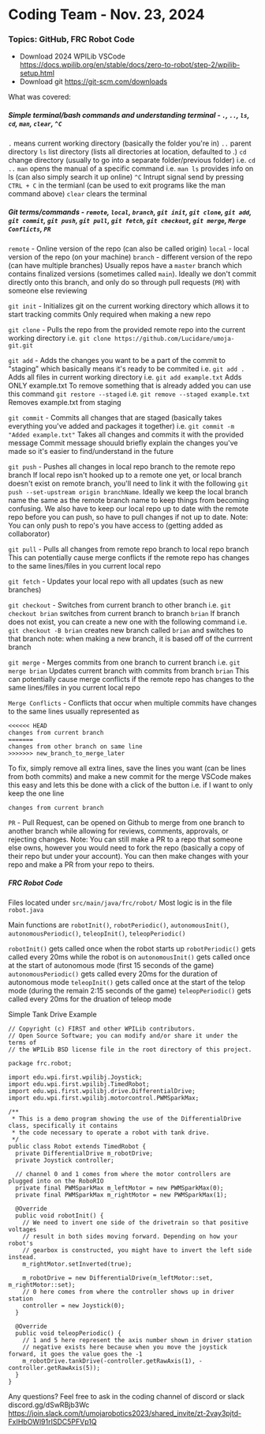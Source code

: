 # Coding Team - Nov. 23, 2024

### Topics: GitHub, FRC Robot Code

- Download 2024 WPILib VSCode
    https://docs.wpilib.org/en/stable/docs/zero-to-robot/step-2/wpilib-setup.html
- Download git
    https://git-scm.com/downloads

What was covered:
##### Simple terminal/bash commands and understanding terminal - `.`, `..`, `ls`, `cd`, `man`, `clear`, `^C`

`.`     means current working directory (basically the folder you're in)
`..`	parent directory
`ls`	list directory (lists all directories at location, defaulted to .)
`cd`	change directory (usually to go into a separate folder/previous folder) i.e. `cd ..`
`man`   opens the manual of a specific command i.e. `man ls` provides info on ls (can also simply search it up online)
`^C`    Intrupt signal send by pressing `CTRL + C` in the termianl (can be used to exit programs like the man command above)
`clear` clears the terminal

##### Git terms/commands - `remote`, `local`, `branch`, `git init`, `git clone`, `git add`, `git commit`, `git push`, `git pull`, `git fetch`, `git checkout`, `git merge`, `Merge Conflicts`, `PR`

`remote` - Online version of the repo (can also be called origin)
`local` - local version of the repo (on your machine)
`branch` - different version of the repo (can have multiple branches)
Usually repos have a `master` branch which contains finalized versions (sometimes called `main`). Ideally we don't commit directly onto this branch, and only do so through pull requests (`PR`) with someone else reviewing

`git init` - Initializes git on the current working directory which allows it to start tracking commits
Only required when making a new repo
    
`git clone` - Pulls the repo from the provided remote repo into the current working directory
i.e. `git clone https://github.com/Lucidare/umoja-git.git`

`git add` - Adds the changes you want to be a part of the commit to "staging" which basically means it's ready to be commited
i.e. `git add .` Adds all files in current working directory
i.e. `git add example.txt` Adds ONLY example.txt
To remove something that is already added you can use this command `git restore --staged`
i.e. `git remove --staged example.txt` Removes example.txt from staging
    
`git commit` - Commits all changes that are staged (basically takes everything you've added and packages it together)
i.e. `git commit -m "Added example.txt"` Takes all changes and commits it with the provided message
Commit message shouuld briefly explain the changes you've made so it's easier to find/understand in the future
    
`git push` - Pushes all changes in local repo branch to the remote repo branch
If local repo isn't hooked up to a remote one yet, or local branch doesn't exist on remote branch, you'll need to link it with the following `git push --set-upstream origin branchName`.
Ideally we keep the local branch name the same as the remote branch name to keep things from becoming confusing.
We also have to keep our local repo up to date with the remote repo before you can push, so have to pull changes if not up to date.
Note: You can only push to repo's you have access to (getting added as collaborator)
    
`git pull` - Pulls all changes from remote repo branch to local repo branch
This can potentially cause merge conflicts if the remote repo has changes to the same lines/files in you current local repo
    
`git fetch` - Updates your local repo with all updates (such as new branches)
    
`git checkout` - Switches from current branch to other branch
i.e. `git checkout brian` switches from current branch to branch `brian`
If branch does not exist, you can create a new one with the following command
i.e. `git checkout -B brian` creates new branch called `brian` and switches to that branch
note: when making a new branch, it is based off of the currrent branch
    
`git merge` - Merges commits from one branch to current branch
i.e. `git merge brian` Updates current branch with commits from branch `brian`
This can potentially cause merge conflicts if the remote repo has changes to the same lines/files in you current local repo
    
`Merge Conflicts` - Conflicts that occur when multiple commits have changes to the same lines
usually represented as

    <<<<<< HEAD
    changes from current branch
    =======
    changes from other branch on same line
    >>>>>>> new_branch_to_merge_later
To fix, simply remove all extra lines, save the lines you want (can be lines from both commits) and make a new commit for the merge
VSCode makes this easy and lets this be done with a click of the button
i.e. if I want to only keep the one line

    changes from current branch
    
`PR` - Pull Request, can be opened on Github to merge from one branch to another branch while allowing for reviews, comments, approvals, or rejecting changes.
Note: You can still make a PR to a repo that someone else owns, however you would need to fork the repo (basically a copy of their repo but under your account). You can then make changes with your repo and make a PR from your repo to theirs.

##### FRC Robot Code

Files located under `src/main/java/frc/robot/`
Most logic is in the file `robot.java`

Main functions are `robotInit()`, `robotPeriodic()`, `autonomousInit()`, `autonomousPeriodic()`, `teleopInit()`, `teleopPeriodic()`

`robotInit()` gets called once when the robot starts up
`robotPeriodic()` gets called every 20ms while the robot is on
`autonomousInit()` gets called once at the start of autonomous mode (first 15 seconds of the game)
`autonomousPeriodic()` gets called every 20ms for the duration of autonomous mode
`teleopInit()` gets called once at the start of the telop mode (during the remain 2:15 seconds of the game)
`teleopPeriodic()` gets called every 20ms for the druation of teleop mode

Simple Tank Drive Example
```
// Copyright (c) FIRST and other WPILib contributors.
// Open Source Software; you can modify and/or share it under the terms of
// the WPILib BSD license file in the root directory of this project.

package frc.robot;

import edu.wpi.first.wpilibj.Joystick;
import edu.wpi.first.wpilibj.TimedRobot;
import edu.wpi.first.wpilibj.drive.DifferentialDrive;
import edu.wpi.first.wpilibj.motorcontrol.PWMSparkMax;

/**
 * This is a demo program showing the use of the DifferentialDrive class, specifically it contains
 * the code necessary to operate a robot with tank drive.
 */
public class Robot extends TimedRobot {
  private DifferentialDrive m_robotDrive;
  private Joystick controller;

  // channel 0 and 1 comes from where the motor controllers are plugged into on the RoboRIO
  private final PWMSparkMax m_leftMotor = new PWMSparkMax(0);
  private final PWMSparkMax m_rightMotor = new PWMSparkMax(1);

  @Override
  public void robotInit() {
    // We need to invert one side of the drivetrain so that positive voltages
    // result in both sides moving forward. Depending on how your robot's
    // gearbox is constructed, you might have to invert the left side instead.
    m_rightMotor.setInverted(true);

    m_robotDrive = new DifferentialDrive(m_leftMotor::set, m_rightMotor::set);
    // 0 here comes from where the controller shows up in driver station
    controller = new Joystick(0);
  }

  @Override
  public void teleopPeriodic() {
    // 1 and 5 here represent the axis number shown in driver station
    // negative exists here because when you move the joystick forward, it goes the value goes the -1
    m_robotDrive.tankDrive(-controller.getRawAxis(1), -controller.getRawAxis(5));
  }
}
```

Any questions? Feel free to ask in the coding channel of discord or slack
discord.gg/dSwRBjb3Wc
https://join.slack.com/t/umojarobotics2023/shared_invite/zt-2vay3pjtd-FxIHbOWl91rISDC5PFVp1Q
